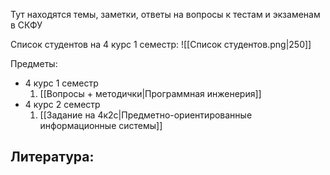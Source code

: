 Тут находятся темы, заметки, ответы на вопросы к тестам и экзаменам в СКФУ

Список студентов на 4 курс 1 семестр:
![[Список студентов.png|250]]

Предметы:
- 4 курс 1 семестр
	1. [[Вопросы + методички|Программная инженерия]]
- 4 курс 2 семестр
   1. [[Задание на 4к2с|Предметно-ориентированные информационные системы]]

Литература:
- 